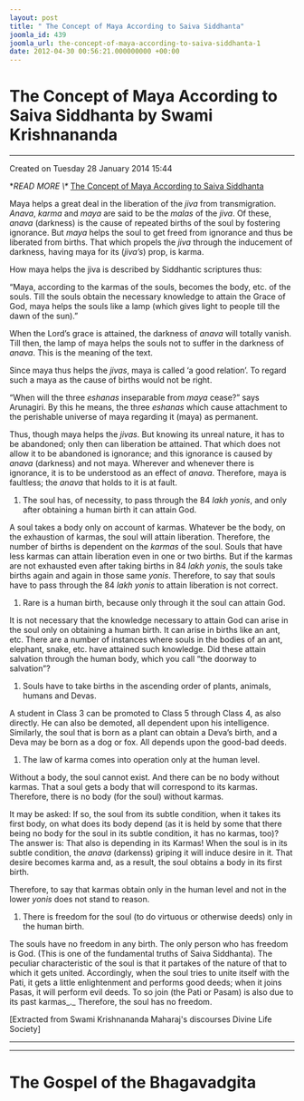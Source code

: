 ```yaml
---
layout: post
title: " The Concept of Maya According to Saiva Siddhanta"
joomla_id: 439
joomla_url: the-concept-of-maya-according-to-saiva-siddhanta-1
date: 2012-04-30 00:56:21.000000000 +00:00
---
```

# 

# The Concept of Maya According to Saiva Siddhanta by Swami Krishnananda

* * *

Created on Tuesday 28 January 2014 15:44

**READ MORE \\\** [The Concept of Maya According to Saiva Siddhanta](http://www.swami-krishnananda.org/disc/disc_152.html)

Maya helps a great deal in the liberation of the _jiva_ from transmigration. _Anava_, _karma_ and _maya_ are said to be the _malas_ of the _jiva_. Of these, _anava_ (darkness) is the cause of repeated births of the soul by fostering ignorance. But _maya_ helps the soul to get freed from ignorance and thus be liberated from births. That which propels the _jiva_ through the inducement of darkness, having maya for its (_jiva’s_) prop, is karma.

How maya helps the jiva is described by Siddhantic scriptures thus:

“Maya, according to the karmas of the souls, becomes the body, etc. of the souls. Till the souls obtain the necessary knowledge to attain the Grace of God, maya helps the souls like a lamp (which gives light to people till the dawn of the sun).”

When the Lord’s grace is attained, the darkness of _anava_ will totally vanish. Till then, the lamp of maya helps the souls not to suffer in the darkness of _anava_. This is the meaning of the text.

Since maya thus helps the _jivas_, maya is called ‘a good relation’. To regard such a maya as the cause of births would not be right.

“When will the three _eshanas_ inseparable from _maya_ cease?” says Arunagiri. By this he means, the three _eshanas_ which cause attachment to the perishable universe of maya regarding it (maya) as permanent.

Thus, though maya helps the _jivas_. But knowing its unreal nature, it has to be abandoned; only then can liberation be attained. That which does not allow it to be abandoned is ignorance; and this ignorance is caused by _anava_ (darkness) and not maya. Wherever and whenever there is ignorance, it is to be understood as an effect of _anava_. Therefore, maya is faultless; the _anava_ that holds to it is at fault.

1. The soul has, of necessity, to pass through the 84 _lakh yonis_, and only after obtaining a human birth it can attain God.

 A soul takes a body only on account of karmas. Whatever be the body, on the exhaustion of karmas, the soul will attain liberation. Therefore, the number of births is dependent on the _karmas_ of the soul. Souls that have less karmas can attain liberation even in one or two births. But if the karmas are not exhausted even after taking births in 84 _lakh yonis_, the souls take births again and again in those same _yonis_. Therefore, to say that souls have to pass through the 84 _lakh yonis_ to attain liberation is not correct.

1. Rare is a human birth, because only through it the soul can attain God.

 It is not necessary that the knowledge necessary to attain God can arise in the soul only on obtaining a human birth. It can arise in births like an ant, etc. There are a number of instances where souls in the bodies of an ant, elephant, snake, etc. have attained such knowledge. Did these attain salvation through the human body, which you call “the doorway to salvation”?

1. Souls have to take births in the ascending order of plants, animals, humans and Devas.

 A student in Class 3 can be promoted to Class 5 through Class 4, as also directly. He can also be demoted, all dependent upon his intelligence. Similarly, the soul that is born as a plant can obtain a Deva’s birth, and a Deva may be born as a dog or fox. All depends upon the good-bad deeds.

1. The law of karma comes into operation only at the human level.

 Without a body, the soul cannot exist. And there can be no body without karmas. That a soul gets a body that will correspond to its karmas. Therefore, there is no body (for the soul) without karmas.
 
 It may be asked: If so, the soul from its subtle condition, when it takes its first body, on what does its body depend (as it is held by some that there being no body for the soul in its subtle condition, it has no karmas, too)? The answer is: That also is depending in its Karmas! When the soul is in its subtle condition, the _anava_ (darkenss) griping it will induce desire in it. That desire becomes karma and, as a result, the soul obtains a body in its first birth.
 
 Therefore, to say that karmas obtain only in the human level and not in the lower _yonis_ does not stand to reason.

1. There is freedom for the soul (to do virtuous or otherwise deeds) only in the human birth.

 The souls have no freedom in any birth. The only person who has freedom is God. (This is one of the fundamental truths of Saiva Siddhanta). The peculiar characteristic of the soul is that it partakes of the nature of that to which it gets united. Accordingly, when the soul tries to unite itself with the Pati, it gets a little enlightenment and performs good deeds; when it joins Pasas, it will perform evil deeds. To so join (the Pati or Pasam) is also due to its past karmas_._ Therefore, the soul has no freedom.

[Extracted from Swami Krishnananda Maharaj's discourses Divine Life Society]

* * *



* * *



# The Gospel of the Bhagavadgita

